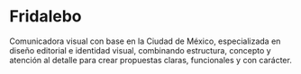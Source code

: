 # Fridalebo

Comunicadora visual con base en la Ciudad de México,
especializada en diseño editorial e identidad visual, 
combinando estructura, concepto y atención al detalle
para crear propuestas claras, funcionales y con carácter.